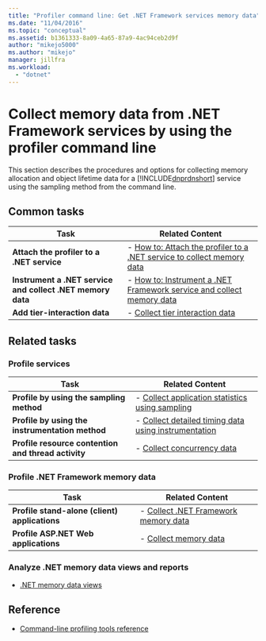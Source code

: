 ```yaml
---
title: "Profiler command line: Get .NET Framework services memory data"
ms.date: "11/04/2016"
ms.topic: "conceptual"
ms.assetid: b1361333-8a09-4a65-87a9-4ac94ceb2d9f
author: "mikejo5000"
ms.author: "mikejo"
manager: jillfra
ms.workload:
  - "dotnet"
---
```

# Collect memory data from .NET Framework services by using the profiler command line
This section describes the procedures and options for collecting memory allocation and object lifetime data for a [!INCLUDE[dnprdnshort](../code-quality/includes/dnprdnshort_md.md)] service using the sampling method from the command line.

## Common tasks

|Task|Related Content|
|----------|---------------------|
|**Attach the profiler to a .NET service**|-   [How to: Attach the profiler to a .NET service to collect memory data](../profiling/how-to-attach-the-profiler-to-a-dotnet-service-to-collect-memory-data-by-using-the-command-line.md)|
|**Instrument a .NET service and collect .NET memory data**|-   [How to: Instrument a .NET Framework service and collect memory data](../profiling/how-to-instrument-a-dotnet-framework-service-and-collect-memory-data-by-using-the-profiler-command-line.md)|
|**Add tier-interaction data**|-   [Collect tier interaction data](../profiling/adding-tier-interaction-data-from-the-command-line.md)|

## Related tasks

### Profile services

|Task|Related Content|
|----------|---------------------|
|**Profile by using the sampling method**|-   [Collect application statistics using sampling](../profiling/collecting-application-statistics-for-services-by-using-the-profiler-sampling-method.md)|
|**Profile by using the instrumentation method**|-   [Collect detailed timing data using instrumentation](../profiling/collecting-detailed-timing-data-for-services-by-using-the-instrumentation-method.md)|
|**Profile resource contention and thread activity**|-   [Collect concurrency data](../profiling/collecting-concurrency-data-for-a-service-by-using-the-profiler-command-line.md)|

### Profile .NET Framework memory data

|Task|Related Content|
|----------|---------------------|
|**Profile stand-alone (client) applications**|-   [Collect .NET Framework memory data](../profiling/collecting-dotnet-framework-memory-data-for-stand-alone-applications.md)|
|**Profile ASP.NET Web applications**|-   [Collect memory data](../profiling/collecting-memory-data-from-an-aspnet-web-application.md)|

### Analyze .NET memory data views and reports
- [.NET memory data views](../profiling/dotnet-memory-data-views.md)

## Reference
- [Command-line profiling tools reference](../profiling/command-line-profiling-tools-reference.md)